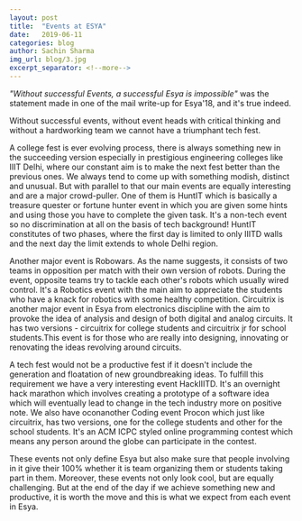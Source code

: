 ```yaml
---
layout:	post
title:	"Events at ESYA"
date:	2019-06-11
categories: blog
author:	Sachin Sharma
img_url: blog/3.jpg
excerpt_separator: <!--more-->
---
```


<i>"Without successful Events, a successful Esya is impossible"</i> was the statement made in one of the mail write-up for Esya'18, and it's true indeed.
<!--more-->
<p class="font-weight-light">
Without successful events, without event heads with critical thinking and without a hardworking team we cannot have a triumphant tech fest.
</p>
<p class="font-weight-light">
A college fest is ever evolving process, there is always something new in the succeeding version especially in prestigious engineering colleges like IIIT Delhi, where our constant aim is to make the next fest better than the previous ones. We always tend to come up with something modish, distinct and unusual. But with parallel to that our main events are equally interesting and are a major crowd-puller. One of them is HuntIT which is basically a treasure quester or fortune hunter event in which you are given some hints and using those you have to complete the given task. It's a non-tech event so no discrimination at all on the basis of tech background! HuntIT constitutes of two phases, where the first day is limited to only IIITD walls and the next day the limit extends to whole Delhi region.
</p>
<p class="font-weight-light">
Another major event is Robowars. As the name suggests, it consists of two teams in opposition per match with their own version of robots. During the event, opposite teams try to tackle each other's robots which usually wired control. It's a Robotics event with the main aim to appreciate the students who have a knack for robotics with some healthy competition. Circuitrix is another major event in Esya from electronics discipline with the aim to provoke the idea of analysis and design of both digital and analog circuits. It has two versions - circuitrix for college students and circuitrix jr for school students.This event is for those who are really into designing, innovating or renovating the ideas revolving around circuits.
</p>
<p class="font-weight-light">
A tech fest would not be a productive fest if it doesn't include the generation and floatation of new groundbreaking ideas. To fulfill this requirement we have a very interesting event HackIIITD. It's an overnight hack marathon which involves creating a prototype of a software idea which will eventually lead to change in the tech industry more on positive note. We also have oconanother Coding event Procon which just like circuitrix, has two versions, one for the college students and other for the school students. It's an ACM ICPC styled online programming contest which means any person around the globe can participate in the contest.
</p>
<p class="font-weight-light">
These events not only define Esya but also make sure that people involving in it give their 100% whether it is team organizing them or students taking part in them. Moreover, these events not only look cool, but are equally challenging. But at the end of the day if we achieve something new and productive, it is worth the move and this is what we expect from each event in Esya.
</p>